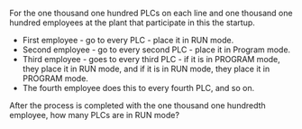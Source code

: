 For the one thousand one hundred PLCs on each line and one thousand one hundred employees at the plant that participate in this the startup. 

- First employee -	 go to every PLC - 		place it in RUN mode. 
- Second employee -	 go to every second PLC - 	place it in Program mode. 
- Third employee  - 	goes to every third PLC - 	if it is in PROGRAM mode, they place it in RUN mode, and if it is in RUN mode, they place it in PROGRAM mode. 
- The fourth employee does this to every fourth PLC, and so on. 

After the process is completed with the one thousand one hundredth employee, how many PLCs are in RUN mode?

